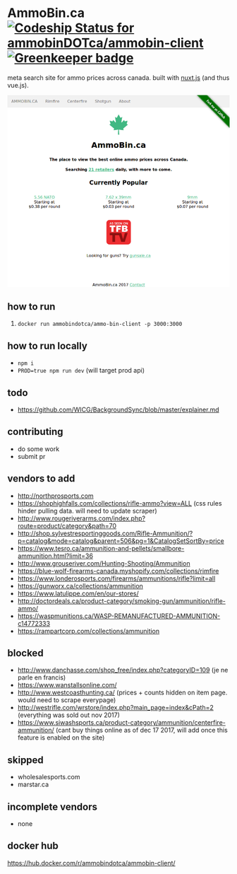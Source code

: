 # AmmoBin.ca [ ![Codeship Status for ammobinDOTca/ammobin-client](https://app.codeship.com/projects/992b88f0-d18a-0135-270c-42cf0d64356b/status?branch=master)](https://app.codeship.com/projects/262429) [![Greenkeeper badge](https://badges.greenkeeper.io/ammobinDOTca/ammobin-client.svg)](https://greenkeeper.io/)

meta search site for ammo prices across canada. built with [nuxt.js](https://nuxtjs.org) (and thus vue.js).

![Screenshot-2017-9-27 The place to view the best online ammo prices across Canada.png](https://raw.githubusercontent.com/ammobinDOTca/ammobin-client/master/Screenshot-2017-9-27%20The%20place%20to%20view%20the%20best%20online%20ammo%20prices%20across%20Canada%20.png)

## how to run
1. ```docker run ammobindotca/ammo-bin-client -p 3000:3000```

## how to run locally
- ```npm i```
- ```PROD=true npm run dev``` (will target prod api)

## todo
- https://github.com/WICG/BackgroundSync/blob/master/explainer.md

## contributing
- do some work
- submit pr

## vendors to add
- http://northprosports.com
- https://shophighfalls.com/collections/rifle-ammo?view=ALL (css rules hinder pulling data. will need to update scraper)
- http://www.rougeriverarms.com/index.php?route=product/category&path=70
- http://shop.sylvestresportinggoods.com/Rifle-Ammunition/?p=catalog&mode=catalog&parent=506&pg=1&CatalogSetSortBy=price
- https://www.tesro.ca/ammunition-and-pellets/smallbore-ammunition.html?limit=36
- http://www.grouseriver.com/Hunting-Shooting/Ammunition
- https://blue-wolf-firearms-canada.myshopify.com/collections/rimfire
- https://www.londerosports.com/firearms/ammunitions/rifle?limit=all
- https://gunworx.ca/collections/ammunition
- https://www.latulippe.com/en/our-stores/
- http://doctordeals.ca/product-category/smoking-gun/ammunition/rifle-ammo/
- https://waspmunitions.ca/WASP-REMANUFACTURED-AMMUNITION-c14772333
- https://rampartcorp.com/collections/ammunition

## blocked
- http://www.danchasse.com/shop_free/index.php?categoryID=109 (je ne parle en francis)
- https://www.wanstallsonline.com/
- http://www.westcoasthunting.ca/ (prices + counts hidden on item page. would need to scrape everypage)
- http://westrifle.com/wrstore/index.php?main_page=index&cPath=2 (everything was sold out nov 2017)
- https://www.siwashsports.ca/product-category/ammunition/centerfire-ammunition/ (cant buy things online as of dec 17 2017, will add once this feature is enabled on the site)
## skipped
- wholesalesports.com
- marstar.ca

## incomplete vendors
- none

## docker hub
https://hub.docker.com/r/ammobindotca/ammobin-client/
